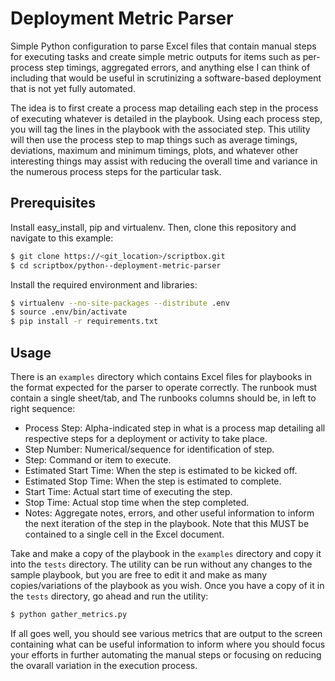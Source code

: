 # Deployment Metric Parser

Simple Python configuration to parse Excel files that contain manual steps for executing tasks and
create simple metric outputs for items such as per-process step timings, aggregated errors, and
anything else I can think of including that would be useful in scrutinizing a software-based
deployment that is not yet fully automated.

The idea is to first create a process map detailing each step in the process of executing whatever
is detailed in the playbook. Using each process step, you will tag the lines in the playbook with
the associated step. This utility will then use the process step to map things such as average
timings, deviations, maximum and minimum timings, plots, and whatever other interesting things
may assist with reducing the overall time and variance in the numerous process steps for the
particular task.

## Prerequisites

Install easy_install, pip and virtualenv. Then, clone this repository and navigate to this example:

```bash
$ git clone https://<git_location>/scriptbox.git
$ cd scriptbox/python--deployment-metric-parser
```

Install the required environment and libraries:

```bash
$ virtualenv --no-site-packages --distribute .env
$ source .env/bin/activate
$ pip install -r requirements.txt
```

## Usage

There is an `examples` directory which contains Excel files for playbooks in the format expected
for the parser to operate correctly. The runbook must contain a single sheet/tab, and The runbooks
columns should be, in left to right sequence:

* Process Step: Alpha-indicated step in what is a process map detailing all respective steps
for a deployment or activity to take place.
* Step Number: Numerical/sequence for identification of step.
* Step: Command or item to execute.
* Estimated Start Time: When the step is estimated to be kicked off.
* Estimated Stop Time: When the step is estimated to complete.
* Start Time: Actual start time of executing the step.
* Stop Time: Actual stop time when the step completed.
* Notes: Aggregate notes, errors, and other useful information to inform the next iteration of
the step in the playbook. Note that this MUST be contained to a single cell in the Excel document.

Take and make a copy of the playbook in the `examples` directory and copy it into the `tests`
directory. The utility can be run without any changes to the sample playbook, but you are free to
edit it and make as many copies/variations of the playbook as you wish. Once you have a copy of it
in the `tests` directory, go ahead and run the utility:

```bash
$ python gather_metrics.py
```

If all goes well, you should see various metrics that are output to the screen containing what can
be useful information to inform where you should focus your efforts in further automating the manual
steps or focusing on reducing the ovarall variation in the execution process.
